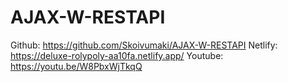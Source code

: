 # AJAX-W-RESTAPI

Github: https://github.com/Skoivumaki/AJAX-W-RESTAPI
Netlify: https://deluxe-rolypoly-aa10fa.netlify.app/
Youtube: https://youtu.be/W8PbxWjTkqQ
